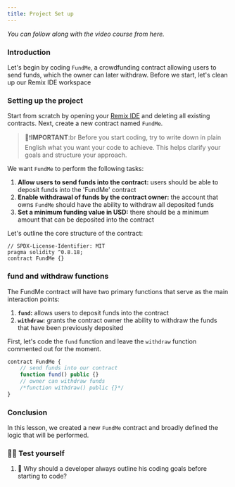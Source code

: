 ```yaml
---
title: Project Set up
---
```


_You can follow along with the video course from here._

### Introduction

Let's begin by coding `FundMe`, a crowdfunding contract allowing users to send funds, which the owner can later withdraw. Before we start, let's clean up our Remix IDE workspace

### Setting up the project

Start from scratch by opening your [Remix IDE](https://remix.ethereum.org/) and deleting all existing contracts. Next, create a new contract named `FundMe`.

> 👀❗**IMPORTANT**:br
> Before you start coding, try to write down in plain English what you want your code to achieve. This helps clarify your goals and structure your approach.

We want `FundMe` to perform the following tasks:

1. **Allow users to send funds into the contract:** users should be able to deposit funds into the 'FundMe' contract
2. **Enable withdrawal of funds by the contract owner:** the account that owns `FundMe` should have the ability to withdraw all deposited funds
3. **Set a minimum funding value in USD:** there should be a minimum amount that can be deposited into the contract

Let's outline the core structure of the contract:

```solidity
// SPDX-License-Identifier: MIT
pragma solidity ^0.8.18;
contract FundMe {}
```

### fund and withdraw functions

The FundMe contract will have two primary functions that serve as the main interaction points:

1. **`fund`:** allows users to deposit funds into the contract
2. **`withdraw`:** grants the contract owner the ability to withdraw the funds that have been previously deposited

First, let's code the `fund` function and leave the `withdraw` function commented out for the moment.

```js
contract FundMe {
    // send funds into our contract
    function fund() public {}
    // owner can withdraw funds
    /*function withdraw() public {}*/
}
```

### Conclusion

In this lesson, we created a new `FundMe` contract and broadly defined the logic that will be performed.

### 🧑‍💻 Test yourself

1. 📕 Why should a developer always outline his coding goals before starting to code?

